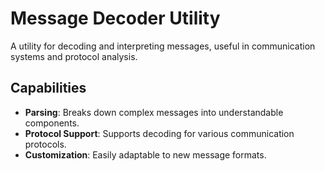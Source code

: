# Message Decoder Utility

A utility for decoding and interpreting messages, useful in communication systems and protocol analysis.

## Capabilities

- **Parsing**: Breaks down complex messages into understandable components.
- **Protocol Support**: Supports decoding for various communication protocols.
- **Customization**: Easily adaptable to new message formats.